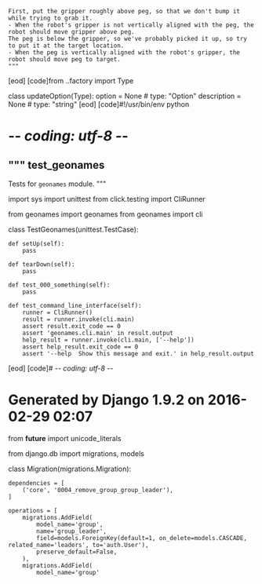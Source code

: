 
    First, put the gripper roughly above peg, so that we don't bump it while trying to grab it.
    - When the robot's gripper is not vertically aligned with the peg, the robot should move gripper above peg.
    The peg is below the gripper, so we've probably picked it up, so try to put it at the target location.
    - When the peg is vertically aligned with the robot's gripper, the robot should move peg to target.
    """
[eod] [code]from ..factory import Type


class updateOption(Type):
	option = None  # type: "Option"
	description = None  # type: "string"
[eod] [code]#!/usr/bin/env python
# -*- coding: utf-8 -*-

"""
test_geonames
----------------------------------

Tests for `geonames` module.
"""


import sys
import unittest
from click.testing import CliRunner

from geonames import geonames
from geonames import cli



class TestGeonames(unittest.TestCase):

    def setUp(self):
        pass

    def tearDown(self):
        pass

    def test_000_something(self):
        pass

    def test_command_line_interface(self):
        runner = CliRunner()
        result = runner.invoke(cli.main)
        assert result.exit_code == 0
        assert 'geonames.cli.main' in result.output
        help_result = runner.invoke(cli.main, ['--help'])
        assert help_result.exit_code == 0
        assert '--help  Show this message and exit.' in help_result.output
[eod] [code]# -*- coding: utf-8 -*-
# Generated by Django 1.9.2 on 2016-02-29 02:07
from __future__ import unicode_literals

from django.db import migrations, models


class Migration(migrations.Migration):

    dependencies = [
        ('core', '0004_remove_group_group_leader'),
    ]

    operations = [
        migrations.AddField(
            model_name='group',
            name='group_leader',
            field=models.ForeignKey(default=1, on_delete=models.CASCADE, related_name='leaders', to='auth.User'),
            preserve_default=False,
        ),
        migrations.AddField(
            model_name='group'